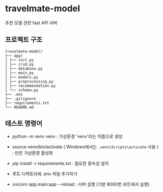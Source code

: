 # travelmate-model
추천 모델 관련 fast API 서버

## 프로젝트 구조

```
travelmate-model/
├── app/
│ ├── init.py
│ ├── crud.py
│ ├── database.py
│ ├── main.py
│ ├── models.py
│ ├── preprocessing.py
│ ├── recommendation.py
│ └── schema.py
├── .env
├── .gitignore
├── requirements.txt
└── README.md
```


## 테스트 명령어
- python -m venv venv : 가상환경 'venv'라는 이름으로 생성
- source venv/bin/activate   ( Windows에서는 `.venv\Scripts\activate` 사용 ) : 만든 가상환경 활성화
- pip install -r requirements.txt : 필요한 종속성 설치

- 루트 디렉토리에 .env 파일 추가하기

- uvicorn app.main:app --reload : 서버 실행 (기본 8000번 포트에서 실행)
